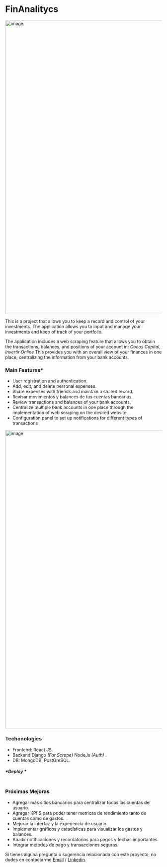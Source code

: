 

# FinAnalitycs
<img width="946" alt="image" src="https://github.com/Tomascalabria/Gestor-de-Finanzas/assets/81932784/c0711c19-db94-4c33-888b-b40bd80c850d">

This is a project that allows you to keep a record and control of your investments. The application allows you to input and manage your investments and keep of track of your portfolio. 

The application includes a web scraping feature that allows you to obtain the transactions, balances, and positions of your account in: *Cocos Capital*, *Invertir Online* This provides you with an overall view of your finances in one place, centralizing the information from your bank accounts.


### Main Features*
* User registration and authentication.
* Add, edit, and delete personal expenses.
* Share expenses with friends and maintain a shared record.
* Revisar movimientos y balances de tus cuentas bancarias.
* Review transactions and balances of your bank accounts.
* Centralize multiple bank accounts in one place through the implementation of web scraping on the desired website.
* Configuration panel to set up notifications for different types of transactions

<img width="960" alt="image" src="https://github.com/Tomascalabria/Gestor-de-Finanzas/assets/81932784/b303623d-a465-4c8e-b74b-4879707e697d">

### Techonologies
* Frontend: React JS.
* Backend Django _(For Scrape)_ NodeJs _(Auth)_ .
* DB: MongoDB, PostGreSQL.

##### *Deploy *

```python
```


### Próximas Mejoras
* Agregar más sitios bancarios para centralizar todas las cuentas del usuario.
* Agregar KPI´S para poder tener metricas de rendimiento tanto de cuentas como de gastos.
* Mejorar la interfaz y la experiencia de usuario.
* Implementar gráficos y estadísticas para visualizar los gastos y balances.
* Añadir notificaciones y recordatorios para pagos y fechas importantes.
* Integrar métodos de pago y transacciones seguras.

Si tienes alguna pregunta o sugerencia relacionada con este proyecto, no dudes en contactarme 
[Email](totocalabria.tc@gmail.com)
/ [Linkedin](https://www.linkedin.com/mwlite/in/tom%C3%A1s-calabria-942a5a141).


